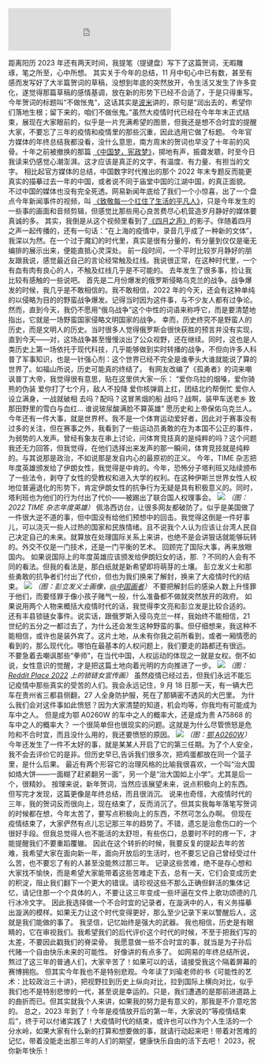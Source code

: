 <iframe frameborder="no" border="0" marginwidth="0" marginheight="0" width="330" height="86" src="https://drive.b-hu.org/Index/music/historyhasitseyesonyou.html"></iframe>

距离阳历 2023 年还有两天时间，我提笔（提键盘）写下了这篇贺词，无暇雕琢，笔之所至，心中所想。
其实关于今年的总结，11 月中旬心中已有数，甚至有感而发写好了大半篇贺词的草稿，没想到年底的突然放开，令生活又发生了许多变化，遂觉得那篇草稿的感情基调，放在新的形势下已经不合适了，于是只得重写。
今年贺词的标题叫“不做怅鬼”，这话其实是[波米](https://www.youtube.com/watch?v=6GnLEJUpI9U)讲的，原句是“润出去的，希望你们落地生根；留下来的，咱们不做伥鬼。”虽然大疫情时代已经在今年年末正式结束，展现在大家眼前的，似乎是一片充满希望的图景，但我还是想不合时宜的提醒大家，不要忘了三年的疫情和疫情里的那些沉重，因此选用它做了标题。
今年官方媒体的年终总结我都没看，没什么意思，南方周末的贺词也早没了十年前的风骨。十年之前被撤换的那篇 [《中国梦，宪政梦》](https://mo.b-hu.org/southweekend2013/)，掷地有声，振聋发聩，时至今日我读来仍感觉心潮澎湃。这才应该是真正的文字，有温度、有力量、有担当的文字。
相比起官方媒体的总结，中国数字时代推出的那个 2022 年末专题反而能更真实的描摹过去一年的中国，或者说不同于庙堂中国的江湖中国，的真正面貌。
不过中国的媒体也没有完全死透。网易新闻年底给了我们一个小惊喜，出了一个盘点今年新闻事件的视频，叫 [《致敬每一个扛住了生活的平凡人》](https://www.youtube.com/watch?v=JmsUAQMemfw)，只是今年发生的一些事的画面和音频剪辑，但感觉比那些用心良苦费尽心机营造岁月静好的媒体要真诚的多。
其实，我倒是从这个视频里看到了[《四月之声》]( http://drive.b-hu.org/Index/%E3%80%8A%E5%9B%9B%E6%9C%88%E4%B9%8B%E5%A3%B0%E3%80%8B/%E3%80%8A%E5%9B%9B%E6%9C%88%E4%B9%8B%E5%A3%B0%E3%80%8B.mp4?preview )的影子。伴随着四月之声一起传播的，还有一句话：“在上海的疫情中，录音几乎成了一种新的文体”，我深以为然。在一个过于魔幻的时代里，真实是很有分量的，有分量到仅仅是毫无编排的展示出来，便能直抵心灵深处。
前一段时间，一个平时比较岁月静好的朋友跟我说，感觉最近自己的言论经常触及红线。我说很正常，在这种时代里，一个有血有肉有良心的人，不触及红线几乎是不可能的。
去年发生了很多事，捡让我比较有感触的一些说吧。
首先是二月份爆发的俄罗斯侵略乌克兰的战争。战争爆发的时候，我几乎是不敢相信的。我不敢相信，2022 年的今天，还会有这种单纯的以侵略为目的的野蛮战争爆发。记得当时因为这件事，与不少友人都有过争论。然而，直到今天，我仍不愿用“俄乌战争”这个中性的词语来称呼它，而是要清楚地指出，它就是一场野蛮国家侵略文明国家的战争。
幸而，历史终究不是野蛮人的历史，而是文明人的历史。当时很多人觉得俄罗斯会很快获胜的预言并没有实现，直到今天——对，这场战争甚至慢慢淡出了公众视野，还在继续。同时，这也是人类历史上第一场依托于现代科技，几乎能够做到实时转播的战争，不但向许多人科普了军事知识，也是一针强心剂：这个世界已经不完全是谁拳头大谁就能说了算的世界了。如福山所说，历史可能真的终结了。
有网友改编了《孤勇者》的词来嘲讽普丁大帝，我觉得很有意思，贴在这里供大家一乐：
“爱你乌拉的烟嗓，爱你骑熊的伪装 爱你打了七个月，敌人不投降 爱你核弹肩上扛，团结北约帮倒忙 爱你人设立满身，一战就破相 去吗？配吗？这冒黑烟的船 战吗？战啊，装甲车送老乡 致那田野里的雪白与血红… 谁说玻尿酸满脸不算英雄”
愿历史和上帝保佑乌克兰人。
今年还有一件大事，就是世界杯。我不是一个体育运动爱好者，因此对于赛事没有过多的关注，但在赛事之外，我看到了一些运动员勇敢的在为本国不公正的事件，为弱势的人发声。曾经有象友在串上讨论，问体育竞技真的是纯粹的吗？这个问题我还无力回答，但我觉得，在他们选择出来发声的那一瞬间，体育竞技就是纯粹的。与其说那是政治，不如说那是发自内心的最原初的正义。
今年，TIME 杂志把年度英雄颁发给了伊朗女性，我觉得是中肯的。今年，恐怖分子塔利班又陆续颁布了一些法令，剥夺了女性的受教权和进入大学的权利。在这种伊斯兰世界女性人权地位普遍退化的形势下，肯定伊朗女性的抗争行为无疑是具有积极意义的。同时，塔利班也为他们的行为付出了代价——被踢出了联合国人权理事会。
![](https://ldbbs.ldmnq.com/bbs/topic/attachment/2022-12/7c5b1732-7372-488b-8c25-077a78d8d319.jpg) 
*（图：2022 TIME 杂志年度英雄）*
佩洛西访台，让很多网友都破防了。似乎是美国做了一件很大逆不道的事，但中国没有给他们预想中的回击。我觉得这倒是一件好事儿，可以浇灭一些人过热的国家和民族情绪。且不说我个人认为应该让台湾人民自己决定自己的未来。就算放在处理国际关系上来讲，也绝不是会讲狠话就能够玩转的。外交不仅是一门技术，还是一门平衡的艺术。
回顾完了国际大事，再来放眼国内。
如果说国际上的年度英雄应该颁发给伊朗妇女的话，那. ？不同的人会有不同的看法。但我的看法是，那白纸就是新希望即将萌芽的土壤。
彭立发义士和那些勇敢的抗争者们付出了代价，但也为我们换来了解封，换来了大疫情时代的结束。
![](https://ldbbs.ldmnq.com/bbs/topic/attachment/2022-12/4bf34eb1-2941-4680-ba74-c5dbe4af29ee.jpg)
*（图：彭立发义士画像，[@中国画者](https://twitter.com/xiaoliang999/status/1581251753739055104)）*
不要把解封后的感染人数上升怪罪于他们，而要怪罪于像小孩子赌气一般，什么准备都不做就突然放开的政府。
如果说用两个人物来概括大疫情时代的话，我觉得李文亮和彭立发是比较合适的。
还有丰县锁链女事件。说实话，跟俄罗斯入侵乌克兰一样，我始终不能相信，21 世纪的五分之一都过去了，为什么还会发生这种野蛮的事。但仔细想来，我这种不能相信，或许也是装外宾了。这片土地，从未有你我之前所看到，或者一厢情愿的看到的，那么现代化。哪怕在最基本的人权问题上，我们要走的路都还有很远。
不要急着去嘲讽那些“拳师”，在当代中国，人权运动的体现之一就是女权。倒不如说，女性意识的觉醒，才是把这篇土地向着光明的方向推进了一步。
![](https://ldbbs.ldmnq.com/bbs/topic/attachment/2022-12/4fa8d5e0-c79a-4ce0-9b56-f7b93df03c2b.png)
*（图：[Reddit Place 2022](https://www.reddit.com/r/place/?cx=956&cy=137&px=59&ts=1649112460185) 上的锁链女宣传画）*
虽然疫情已经过去，但我们永远不能忘记疫情中那些真实的受苦的人们。我会永远记住，9 月 18 日那一天，有一辆大巴车在贵州省三都县侧翻，27 人全身防护服，死在了那辆密不透风的大巴里。
为什么我们会对这件事如此愤怒？因为大家清楚的知道，机会均等，你我均有可能成为车中之人。
但是成为鄂 A0260W 的车中之人的概率大，还是成为贵 A75868 的车中之人的概率大？
一个很简单但也很现实的问题。这就是为什么尽管愤怒是危险和不合时宜，而且没什么用的，我还要愤怒的原因。
![](https://ldbbs.ldmnq.com/bbs/topic/attachment/2022-12/090d06c6-b335-4fbe-a0fa-3e12d4bf75ba.png)
*（图：[鄂 A0260W]( https://twitter.com/realEmperorPooh/status/1223605600224890880 )）*
今年还发生了一件不太好的事，就是某某人开启了它的第三任期。为了个人安全，我不会去评价它的是非。但历史早已,告诉我们很多次，把鸡蛋都放在同一个篮子里，是什么后果。
最近有两个形容它的治理风格的比喻我很喜欢，一个叫“治大国如烙大饼——一面糊了赶紧翻另一面”，另一个是“治大国如上小学”。尤其是后一个，很精妙。
按理来说，新年贺词，当然应该展望未来，说点积极向上的东西。但写完才发现，这篇更像是年终总结，而且很消沉。
说来也奇怪，大疫情时代的三年，我的贺词反而很向上，现在结束了，反而消沉了。但其实我每年落笔写贺词的时候都在想，今年太苦了，要写点积极向上的东西，不然可怎么办啊。
但现在疫情结束了，大家俨然有点儿忘记那三年的趋势了。不错，遗忘是治愈伤口的一个很好手段。但我总觉得人也不能活的太舒坦，有些伤口，总要时不时的疼一下，才能提醒我们不要重蹈覆辙。
因此在这个转折的时候，我要反复的提起去年的苦难，我希望大家在面向新一年，面向开放后的生活时，也不要忘记自己曾经受过什么苦，也不要忘了有的人甚至没能熬过那三年。
记录这些苦难，绝不是存心想和大家找不愉快，而是希望大家能带着这些苦难走下去，总有一天，它们会变成历史的积淀，阻止我们翻下一个更大的错误。请珍视这些不那么正确但鲜活的集体记忆，请记住那一个个具体的人，不要让这三年变成一些坏逼在文件上歌功颂德的几行冰冷文字。
因此我选择做一个不合时宜的记录者，在漩涡中的人，有义务描摹出漩涡的模样。如果无力让这个时代变得更好，那么至少记录下来以警醒后人，这就是我们能做的事了。
我坚信，记忆始终是强大的武器。
我也相信，历史是有眼睛的，它在审视我们。我希望我们的后代评价这个时代的时候，不至于把我们写的太差，不要因此戳我们的脊梁骨。
我愿意做一些不合时宜的事，就当是为子孙后代赌一个自由快乐未来的可能性。
好像讲的有点多了。
如网易的年终总结所说，熬过了这三年的普通人们，大家辛苦了！如果可以的话，请接受我这个隔着屏幕的赛博拥抱。
但其实今年我也不是特别悲观。今年读了刘瑜老师的书《可能性的艺术：比较政治三十讲》，把视野拉到历史上纵向对比，拉到国际上横向对比，似乎我们也不是特别悲惨的一代，甚至说是幸运的。只是，我们遭遇的是那前进道路上的曲折而已。但其实就我个人来讲，如果我的努力是有意义的，那我是不介意吃苦的。
总之，2023 年到了！今年是疫情放开后的第一年，大家说的“等疫情结束后”，终于可以付诸实践了！大疫情时代的结束，或许也可以作为个人生活的一个分水岭，如果大家有什么新的打算和想要做的事，就请行动起来吧！带着对苦难的记忆，带着没能走出那三年的人们的期望，健康快乐自由的活下去吧！
2023，祝你新年快乐！